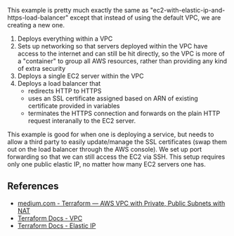 This example is pretty much exactly the same as 
"ec2-with-elastic-ip-and-https-load-balancer" except that instead of using the 
default VPC, we are creating a new one.

1. Deploys everything within a VPC
1. Sets up networking so that servers deployed within the VPC have access to the
   internet and can still be hit directly, so the VPC is more of a "container" 
   to group all AWS resources, rather than providing any kind of extra security
1. Deploys a single EC2 server within the VPC
1. Deploys a load balancer that
    - redirects HTTP to HTTPS
    - uses an SSL certificate assigned based on ARN of existing certificate provided in variables
    - terminates the HTTPS connection and forwards on the plain HTTP request interanally to the EC2 server.
    

This example is good for when one is deploying a service, but needs to allow a 
third party to easily update/manage the SSL certificates (swap them out on the 
load balancer through the AWS console). We set up port forwarding so that
we can still access the EC2 via SSH. This setup requires only one public 
elastic IP, no matter how many EC2 servers one has.

## References
* [medium.com - Terraform — AWS VPC with Private, Public Subnets with NAT](https://medium.com/appgambit/terraform-aws-vpc-with-private-public-subnets-with-nat-4094ad2ab331)
* [Terraform Docs - VPC](https://registry.terraform.io/providers/hashicorp/aws/latest/docs/resources/vpc)
* [Terraform Docs - Elastic IP](https://registry.terraform.io/providers/hashicorp/aws/latest/docs/resources/eip)